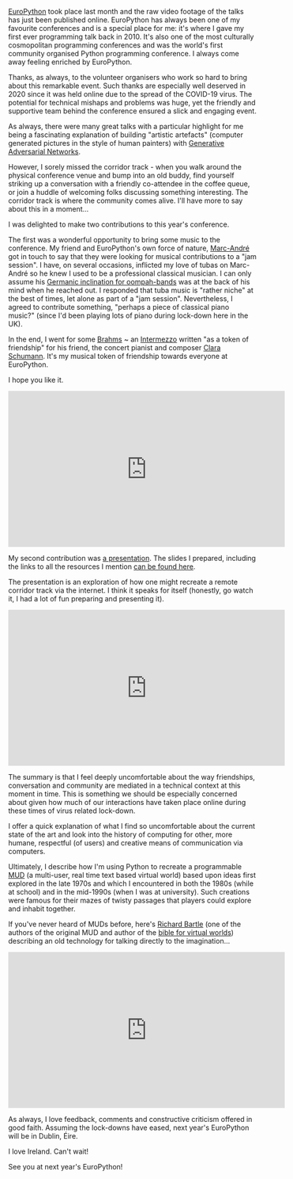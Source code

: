 <!--
.. title: Twisty Passages at EuroPython 2020 
.. slug: twisty-passages-at-europython
.. date: 2020-08-15 22:00:00 UTC+01:00
.. tags: 
.. category: 
.. link: 
.. description: 
.. type: text
.. author: Nicholas H.Tollervey
-->

[EuroPython](https://ep2020.europython.eu/) took place last month and the
raw video footage of the talks has just been published online. EuroPython has
always been one of my favourite conferences and is a special place for me:
it's where I gave my first ever programming talk back in 2010. It's also one of
the most culturally cosmopolitan programming conferences and was the world's
first community organised Python programming conference. I always come away
feeling enriched by EuroPython.

Thanks, as always, to the volunteer organisers who work so hard to bring about
this remarkable event. Such thanks are especially well deserved in 2020 since
it was held online due to the spread of the COVID-19 virus. The potential for
technical mishaps and problems was huge, yet the friendly and supportive team
behind the conference ensured a slick and engaging event.

As always, there were many great talks with a particular highlight for me being
a fascinating explanation of building "artistic artefacts" (computer generated
pictures in the style of human painters) with
[Generative Adversarial Networks](https://ep2020.europython.eu/talks/BSeL2FG-painting-with-gans-challenges-and-technicalities-of-neural-style-transfer/).

However, I sorely missed the corridor track - when you walk around the physical
conference venue and bump into an old buddy, find yourself striking up a
conversation with a friendly co-attendee in the coffee queue, or join a huddle
of welcoming folks discussing something interesting. The corridor track is
where the community comes alive. I'll have more to say about this in a
moment...

I was delighted to make two contributions to this year's conference.

The first was a wonderful opportunity to bring some music to the conference. My
friend and EuroPython's own force of nature,
[Marc-Andr&eacute;](https://www.malemburg.com/marc-andre-lemburg) got in touch
to say that they were looking for musical contributions to a "jam session". I
have, on several occasions, inflicted my love of tubas on Marc-Andr&eacute; so
he knew I used to be a professional classical musician. I can only assume his 
[Germanic inclination for oompah-bands](https://www.youtube.com/watch?v=hzJZObBSU7E)
was at the back of his mind when he reached out. I responded that tuba music is
"rather niche" at the best of times, let alone as part of a "jam session".
Nevertheless, I agreed to contribute something, "perhaps a piece of classical
piano music?" (since I'd been playing lots of piano during lock-down here in
the UK).

In the end, I went for some
[Brahms](https://en.wikipedia.org/wiki/Johannes_Brahms) ~ an
[Intermezzo](https://www.mfiles.co.uk/scores/brahms-intermezzo-op118-no2.pdf)
written "as a token of friendship" for his friend, the concert pianist and
composer [Clara Schumann](https://en.wikipedia.org/wiki/Clara_Schumann). It's
my musical token of friendship towards everyone at EuroPython.

I hope you like it.

<div class="video-container">
<iframe width="560" height="315" src="https://www.youtube-nocookie.com/embed/V2nCyL0hZko" frameborder="0" allow="accelerometer; autoplay; encrypted-media; gyroscope; picture-in-picture" allowfullscreen></iframe>
</div>

My second contribution was
[a presentation](https://ep2020.europython.eu/talks/AGaSaW8-how-to-run-a-corridor-track-in-a-remote-conference-with-python/).
The slides I prepared, including the links to all the resources I mention
[can be found here](/static/presentations/textsmith_ep2020/index.html#/).

The presentation is an exploration of how one might recreate a remote corridor
track via the internet. I think it speaks for itself (honestly, go watch it, I
had a lot of fun preparing and presenting it).

<div class="video-container">
<iframe width="560" height="315" src="https://www.youtube-nocookie.com/embed/0FC5T396NVk" frameborder="0" allow="accelerometer; autoplay; clipboard-write; encrypted-media; gyroscope; picture-in-picture" allowfullscreen></iframe>
</div>

The summary is that I feel deeply uncomfortable about the way friendships,
conversation and community are mediated in a technical context at this moment
in time. This is something we should be especially concerned about given how
much of our interactions have taken place online during these times of virus
related lock-down.

I offer a quick explanation of what I find so uncomfortable about the current
state of the art and look into the history of computing for other, more humane,
respectful (of users) and creative means of communication via computers.

Ultimately, I describe how I'm using Python to recreate a programmable
[MUD](https://en.wikipedia.org/wiki/MUD) (a multi-user, real time text based
virtual world) based upon ideas first explored in the late 1970s and which I
encountered in both the 1980s (while at school) and in the mid-1990s (when I
was at university). Such creations were famous for their mazes of twisty
passages that players could explore and inhabit together.

If you've never heard of MUDs before, here's
[Richard Bartle](https://mud.co.uk/richard/) (one of the authors of the
original MUD and author of the
[bible for virtual worlds](https://mud.co.uk/dvw/)) describing an old
technology for talking directly to the imagination...  

<div class="video-container">
<iframe width="560" height="315" src="https://www.youtube-nocookie.com/embed/Zctp972y_Eg" frameborder="0" allow="accelerometer; autoplay; encrypted-media; gyroscope; picture-in-picture" allowfullscreen></iframe>
</div>

As always, I love feedback, comments and constructive criticism offered in good
faith. Assuming the lock-downs have eased, next year's EuroPython will be in
Dublin, Éire.

I love Ireland. Can't wait!

See you at next year's EuroPython!
